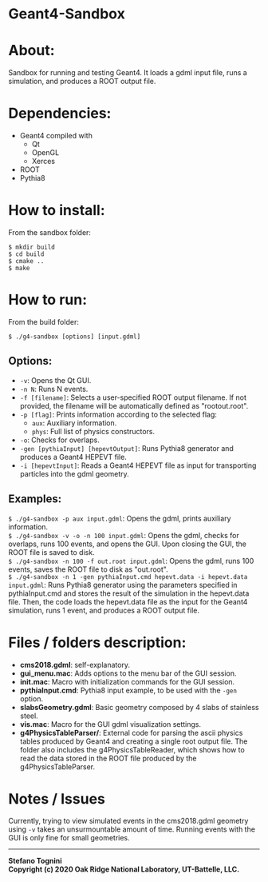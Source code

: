 
Geant4-Sandbox
==============


# About:

Sandbox for running and testing Geant4. It loads a gdml input file, runs a
simulation, and produces a ROOT output file.


# Dependencies:

* Geant4 compiled with
  * Qt
  * OpenGL
  * Xerces
* ROOT
* Pythia8


# How to install:

From the sandbox folder:

```
$ mkdir build  
$ cd build  
$ cmake ..  
$ make
```


# How to run:

From the build folder:

```
$ ./g4-sandbox [options] [input.gdml]
```

## Options:

* `-v`: Opens the Qt GUI.
* `-n N`: Runs N events.  
* `-f [filename]`: Selects a user-specified ROOT output filename. If not
provided, the filename will be automatically defined as "rootout.root".   
* `-p [flag]`: Prints information according to the selected flag:   
  * `aux`: Auxiliary information.   
  * `phys`: Full list of physics constructors.   
* `-o`: Checks for overlaps.
* `-gen [pythiaInput] [hepevtOutput]`: Runs Pythia8 generator and produces
a Geant4 HEPEVT file.
* `-i [hepevtInput]`: Reads a Geant4 HEPEVT file as input for transporting
particles into the gdml geometry.

## Examples:  

`$ ./g4-sandbox -p aux input.gdml`: Opens the gdml, prints auxiliary information.  
`$ ./g4-sandbox -v -o -n 100 input.gdml`: Opens the gdml, checks for overlaps,
runs 100 events, and opens the GUI. Upon closing the GUI, the ROOT file is saved
to disk.  
`$ ./g4-sandbox -n 100 -f out.root input.gdml`: Opens the gdml, runs 100 events,
saves the ROOT file to disk as "out.root".  
`$ ./g4-sandbox -n 1 -gen pythiaInput.cmd hepevt.data -i hepevt.data input.gdml`:
Runs Pythia8 generator using the parameters specified in pythiaInput.cmd and
stores the result of the simulation in the hepevt.data file. Then, the code
loads the hepevt.data file as the input for the Geant4 simulation, runs 1 event,
and produces a ROOT output file.



# Files / folders description:

* **cms2018.gdml**: self-explanatory.
* **gui_menu.mac**: Adds options to the menu bar of the GUI session.
* **init.mac**: Macro with initialization commands for the GUI session.
* **pythiaInput.cmd**: Pythia8 input example, to be used with the `-gen` option.
* **slabsGeometry.gdml**: Basic geometry composed by 4 slabs of stainless steel.
* **vis.mac**: Macro for the GUI gdml visualization settings.
* **g4PhysicsTableParser/**: External code for parsing the ascii physics tables
produced by Geant4 and creating a single root output file. The folder also
includes the g4PhysicsTableReader, which shows how to read the data stored in
the ROOT file produced by the g4PhysicsTableParser.



# Notes / Issues

Currently, trying to view simulated events in the cms2018.gdml geometry using
`-v` takes an unsurmountable amount of time. Running events with the GUI is only
fine for small geometries.


___
**Stefano Tognini**  
**Copyright (c) 2020 Oak Ridge National Laboratory, UT-Battelle, LLC.**
